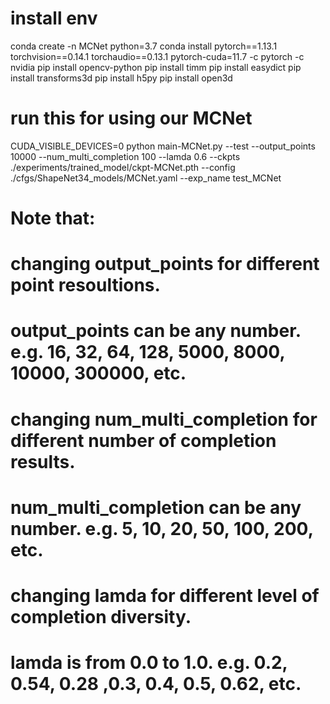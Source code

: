 
# install env
conda create -n MCNet python=3.7
conda install pytorch==1.13.1 torchvision==0.14.1 torchaudio==0.13.1 pytorch-cuda=11.7 -c pytorch -c nvidia
pip install opencv-python
pip install timm
pip install easydict
pip install transforms3d
pip install h5py
pip install open3d



# run this for using our MCNet
CUDA_VISIBLE_DEVICES=0 python main-MCNet.py --test --output_points 10000 --num_multi_completion 100 --lamda 0.6 --ckpts ./experiments/trained_model/ckpt-MCNet.pth --config ./cfgs/ShapeNet34_models/MCNet.yaml --exp_name test_MCNet


# Note that: 

# changing output_points for different point resoultions.
# output_points can be any number. e.g. 16, 32, 64, 128, 5000, 8000, 10000, 300000, etc.


# changing num_multi_completion for different number of completion results.
# num_multi_completion can be any number. e.g. 5, 10, 20, 50, 100, 200, etc.


# changing lamda for different level of completion diversity.
# lamda is from 0.0 to 1.0.   e.g. 0.2, 0.54, 0.28 ,0.3, 0.4, 0.5, 0.62, etc. 

